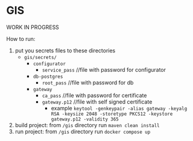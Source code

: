 # GIS
WORK IN PROGRESS

How to run:
1. put you secrets files to these directories
   * `gis/secrets/`
     * `configurator`
       * `service_pass` //file with password for configurator
     * `db-postgres`
       * `root_pass` //file with password for db
     * `gateway`
       * `ca_pass` //file with password for certificate
       * `gateway.p12` //file with self signed certificate
         * example `keytool -genkeypair -alias gateway -keyalg RSA -keysize 2048 -storetype PKCS12 -keystore gateway.p12 -validity 365 `
2. build project: from `/gis` directory run `maven clean install` 
3. run project: from `/gis` directory run `docker compose up`
